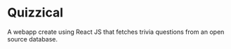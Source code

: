 # Quizzical
A webapp create using React JS that fetches trivia questions from an open source database. 